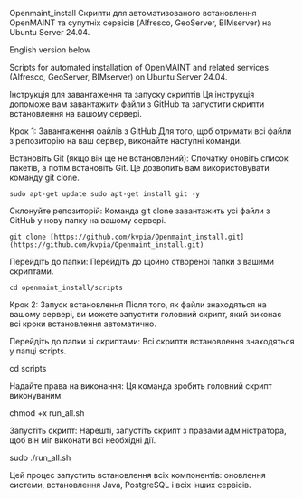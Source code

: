 Openmaint_install
Скрипти для автоматизованого встановлення OpenMAINT та супутніх сервісів (Alfresco, GeoServer, BIMserver) на Ubuntu Server 24.04.

English version below

Scripts for automated installation of OpenMAINT and related services (Alfresco, GeoServer, BIMserver) on Ubuntu Server 24.04.

Інструкція для завантаження та запуску скриптів
Ця інструкція допоможе вам завантажити файли з GitHub та запустити скрипти встановлення на вашому сервері.

Крок 1: Завантаження файлів з GitHub
Для того, щоб отримати всі файли з репозиторію на ваш сервер, виконайте наступні команди.

Встановіть Git (якщо він ще не встановлений):
Спочатку оновіть список пакетів, а потім встановіть Git. Це дозволить вам використовувати команду git clone.

`sudo apt-get update
sudo apt-get install git -y`


Склонуйте репозиторій:
Команда git clone завантажить усі файли з GitHub у нову папку на вашому сервері.

`git clone [https://github.com/kvpia/Openmaint_install.git](https://github.com/kvpia/Openmaint_install.git)`


Перейдіть до папки:
Перейдіть до щойно створеної папки з вашими скриптами.

`cd openmaint_install/scripts`

Крок 2: Запуск встановлення
Після того, як файли знаходяться на вашому сервері, ви можете запустити головний скрипт, який виконає всі кроки встановлення автоматично.

Перейдіть до папки зі скриптами:
Всі скрипти встановлення знаходяться у папці scripts.

cd scripts


Надайте права на виконання:
Ця команда зробить головний скрипт виконуваним.

chmod +x run_all.sh


Запустіть скрипт:
Нарешті, запустіть скрипт з правами адміністратора, щоб він міг виконати всі необхідні дії.

sudo ./run_all.sh


Цей процес запустить встановлення всіх компонентів: оновлення системи, встановлення Java, PostgreSQL і всіх інших сервісів.
